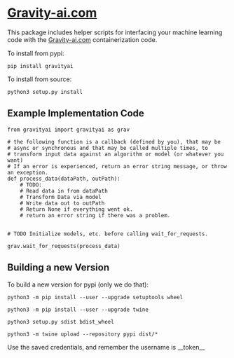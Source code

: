 # <a href="https://gravity-ai.com">Gravity-ai.com</a>

This package includes helper scripts for interfacing your machine learning code with the <a href="https://gravity-ai.com">Gravity-ai.com</a> containerization code.

To install from pypi:

```
pip install gravityai
```

To install from source:

```
python3 setup.py install
```

## Example Implementation Code

```
from gravityai import gravityai as grav

# the following function is a callback (defined by you), that may be
# async or synchronous and that may be called multiple times, to
# transform input data against an algorithm or model (or whatever you want)
# If an error is experienced, return an error string message, or throw an exception.
def process_data(dataPath, outPath):
    # TODO:
    # Read data in from dataPath
    # Transform Data via model
    # Write data out to outPath
    # Return None if everything went ok.
    # return an error string if there was a problem.


# TODO Initialize models, etc. before calling wait_for_requests.

grav.wait_for_requests(process_data)

```

## Building a new Version

To build a new version for pypi (only we do that):

```
python3 -m pip install --user --upgrade setuptools wheel

python3 -m pip install --user --upgrade twine

python3 setup.py sdist bdist_wheel

python3 -m twine upload --repository pypi dist/*
```

Use the saved credentials, and remember the username is \_\_token\_\_
